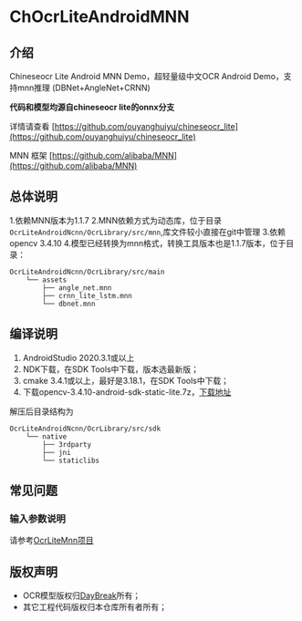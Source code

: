 # ChOcrLiteAndroidMNN


## 介绍
Chineseocr Lite Android MNN Demo，超轻量级中文OCR Android Demo，支持mnn推理 (DBNet+AngleNet+CRNN)

**代码和模型均源自chineseocr lite的onnx分支**

详情请查看 [https://github.com/ouyanghuiyu/chineseocr_lite](https://github.com/ouyanghuiyu/chineseocr_lite)

MNN 框架 [https://github.com/alibaba/MNN](https://github.com/alibaba/MNN)


## 总体说明

1.依赖MNN版本为1.1.7
2.MNN依赖方式为动态库，位于目录 `OcrLiteAndroidNcnn/OcrLibrary/src/mnn`,库文件较小直接在git中管理
3.依赖opencv 3.4.10 
4.模型已经转换为mnn格式，转换工具版本也是1.1.7版本，位于目录：

```
OcrLiteAndroidNcnn/OcrLibrary/src/main
    └── assets
        ├── angle_net.mnn
        ├── crnn_lite_lstm.mnn
        └── dbnet.mnn
```

## 编译说明
1. AndroidStudio 2020.3.1或以上
2. NDK下载，在SDK Tools中下载，版本选最新版；
3. cmake 3.4.1或以上，最好是3.18.1，在SDK Tools中下载；
4. 下载opencv-3.4.10-android-sdk-static-lite.7z，[下载地址](https://gitee.com/benjaminwan/ocr-lite-android-onnx/attach_files/574782/download/opencv-3.4.10-android-sdk-static-lite.7z)

解压后目录结构为
```
OcrLiteAndroidNcnn/OcrLibrary/src/sdk
    └── native
        ├── 3rdparty
        ├── jni
        └── staticlibs
```

## 常见问题

### 输入参数说明

请参考[OcrLiteMnn项目](https://github.com/DayBreak-u/chineseocr_lite/tree/onnx/cpp_projects/OcrLiteMnn)

 
## 版权声明

- OCR模型版权归[DayBreak](https://github.com/DayBreak-u)所有；
- 其它工程代码版权归本仓库所有者所有；